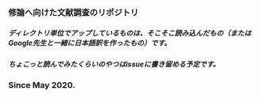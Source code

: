 ### 修論へ向けた文献調査のリポジトリ
##### ディレクトリ単位でアップしているものは、そこそこ読み込んだもの（またはGoogle先生と一緒に日本語訳を作ったもの）です。
##### ちょこっと読んでみたくらいのやつはissueに書き留める予定です。

### Since May 2020.
